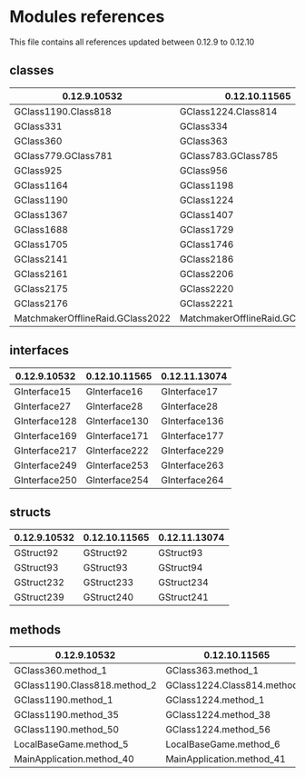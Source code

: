 # Modules references

This file contains all references updated between 0.12.9 to 0.12.10

## classes

**0.12.9.10532**                 | **0.12.10.11565**                | **0.12.11.13074**
-------------------------------- | -------------------------------- | --------------------------------
GClass1190.Class818              | GClass1224.Class814              | GClass1253.Class846
GClass331                        | GClass334                        | GClass350
GClass360                        | GClass363                        | GClass379
GClass779.GClass781              | GClass783.GClass785              | GClass804.GClass806
GClass925                        | GClass956                        | GClass984
GClass1164                       | GClass1198                       | GClass1230
GClass1190                       | GClass1224                       | GClass1253
GClass1367                       | GClass1407                       | GClass1431
GClass1688                       | GClass1729                       | GClass1757
GClass1705                       | GClass1746                       | GClass1774
GClass2141                       | GClass2186                       | GClass2232
GClass2161                       | GClass2206                       | GClass2251
GClass2175                       | GClass2220                       | GClass2265
GClass2176                       | GClass2221                       | GClass2266
MatchmakerOfflineRaid.GClass2022 | MatchmakerOfflineRaid.GClass2066 | MatchmakerOfflineRaid.GClass2112

## interfaces

**0.12.9.10532** | **0.12.10.11565** | **0.12.11.13074**
---------------- | ----------------- | -----------------
GInterface15     | GInterface16      | GInterface17
GInterface27     | GInterface28      | GInterface28
GInterface128    | GInterface130     | GInterface136
GInterface169    | GInterface171     | GInterface177
GInterface217    | GInterface222     | GInterface229
GInterface249    | GInterface253     | GInterface263
GInterface250    | GInterface254     | GInterface264

## structs

**0.12.9.10532** | **0.12.10.11565** | **0.12.11.13074**
---------------- | ----------------- | -----------------
GStruct92        | GStruct92         | GStruct93
GStruct93        | GStruct93         | GStruct94
GStruct232       | GStruct233        | GStruct234
GStruct239       | GStruct240        | GStruct241

## methods

**0.12.9.10532**             | **0.12.10.11565**            | **0.12.11.13074**
---------------------------- | ---------------------------- | -------------------------------
GClass360.method_1           | GClass363.method_1           | GClass379.method_1
GClass1190.Class818.method_2 | GClass1224.Class814.method_2 | GClass1253.method_2
GClass1190.method_1          | GClass1224.method_1          | GClass1253.Class846.method_1
GClass1190.method_35         | GClass1224.method_38         | GClass1253.method_40
GClass1190.method_50         | GClass1224.method_56         | GClass1253.method_61
LocalBaseGame.method_5       | LocalBaseGame.method_6       | LocalBaseGame.method_6
MainApplication.method_40    | MainApplication.method_41    | MainApplication.method_44
